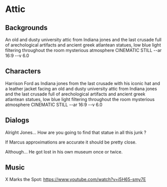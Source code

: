 # Attic

## Backgrounds

An old and dusty university attic from Indiana jones and the last crusade full of arechological artifacts and ancient greek atlantean statues, low blue light filtering throughout the room mysterious atmosphere CINEMATIC STILL --ar 16:9 --v 6.0

## Characters

Harrison Ford as Indiana jones from the last crusade with his iconic hat and a leather jacket facing an old and dusty university attic from Indiana jones and the last crusade full of arechological artifacts and ancient greek atlantean statues, low blue light filtering throughout the room mysterious atmosphere CINEMATIC STILL --ar 16:9 --v 6.0

## Dialogs

Alright Jones... <break time="1.0s" /> How are you going to find that statue in all this junk ?

If Marcus approximations are accurate it should be pretty close.

Although... <break time="1.0s" /> He got lost in his own museum once or twice.

## Music

X Marks the Spot: https://www.youtube.com/watch?v=i5H65-smy7E
